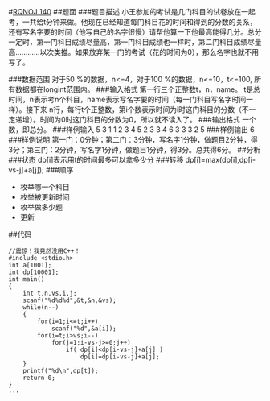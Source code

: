 #[RQNOJ 140](https://www.rqnoj.cn/problem/140)
##题面
###题目描述
小王参加的考试是几门科目的试卷放在一起考，一共给t分钟来做。他现在已经知道每门科目花的时间和得到的分数的关系，还有写名字要的时间（他写自己的名字很慢）请帮他算一下他最高能得几分。总分一定时，第一门科目成绩尽量高，第一门科目成绩也一样时，第二门科目成绩尽量高…………以次类推。如果放弃某一门的考试（花的时间为0），那么名字也就不用写了。

###数据范围
对于50 %的数据，n<=4，对于100 %的数据，n<=10，t<=100, 所有数据都在longint范围内。
###输入格式
第一行三个正整数t，n，name。 t是总时间，n表示考n个科目，name表示写名字要的时间（每一门科目写名字时间一样）。接下来 n行，每行t个正整数，第i个数表示时间为i时这门科目的分数（不一定递增）。时间为0时这门科目的分数为0，所以就不读入了。
###输出格式
一个数，即总分。
###样例输入 
	5 3 1
	1 2 3 4 5
	2 3 3 4 6
	3 3 3 2 5
###样例输出 
	6
###样例说明
第一门：0分钟；第二门：3分钟，写名字1分钟，做题目2分钟，得3分；第三门：2分钟，写名字1分钟，做题目1分钟，得3分。总共得6分。
##分析
###状态
dp\[i]表示用t的时间最多可以拿多少分
###转移
	dp[i]=max(dp[i],dp[i-vs-j]+a[j]);
###顺序
- 枚举哪一个科目
- 枚举被更新时间
- 枚举做多少题
- 更新

##代码
```
//震惊！我竟然没用C++！
#include <stdio.h>
int a[1001];
int dp[10001];
int main()
{
	int t,n,vs,i,j;
	scanf("%d%d%d",&t,&n,&vs);
	while(n--)
	{
		for(i=1;i<=t;i++)
			scanf("%d",&a[i]);
		for(i=t;i>vs;i--)
			for(j=1;i-vs-j>=0;j++)
				if( dp[i]<dp[i-vs-j]+a[j] )
					dp[i]=dp[i-vs-j]+a[j];
	}
	printf("%d\n",dp[t]);
	return 0;
}
···